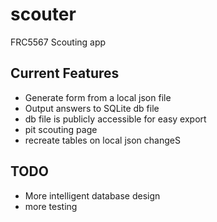 # scouter

FRC5567 Scouting app

## Current Features
 - Generate form from a local json file
 - Output answers to SQLite db file
 - db file is publicly accessible for easy export
 - pit scouting page
 - recreate tables on local json changeS

## TODO
 - More intelligent database design
 - more testing